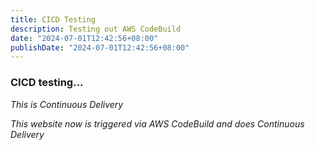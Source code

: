 ```yaml
---
title: CICD Testing
description: Testing out AWS CodeBuild
date: "2024-07-01T12:42:56+08:00"
publishDate: "2024-07-01T12:42:56+08:00"
---
```


### CICD testing...

*This is Continuous Delivery*

*This website now is triggered via AWS CodeBuild and does Continuous Delivery*
